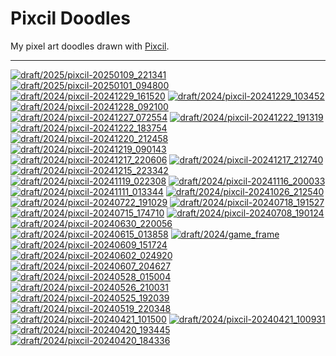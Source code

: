 Pixcil Doodles
==============

My pixel art doodles drawn with [Pixcil](https://github.com/sile/pixcil).

---

[![draft/2025/pixcil-20250109_221341](https://sile.github.io/doodles/draft/2025/pixcil-20250109_221341.png)](https://sile.github.io/doodles/draft/2025/pixcil-20250109_221341.html)
[![draft/2025/pixcil-20250101_094800](https://sile.github.io/doodles/draft/2025/pixcil-20250101_094800.png)](https://sile.github.io/doodles/draft/2025/pixcil-20250101_094800.html)
[![draft/2024/pixcil-20241229_161520](https://sile.github.io/doodles/draft/2024/pixcil-20241229_161520.png)](https://sile.github.io/doodles/draft/2024/pixcil-20241229_161520.html)
[![draft/2024/pixcil-20241229_103452](https://sile.github.io/doodles/draft/2024/pixcil-20241229_103452.png)](https://sile.github.io/doodles/draft/2024/pixcil-20241229_103452.html)
[![draft/2024/pixcil-20241228_092100](https://sile.github.io/doodles/draft/2024/pixcil-20241228_092100.png)](https://sile.github.io/doodles/draft/2024/pixcil-20241228_092100.html)
[![draft/2024/pixcil-20241227_072554](https://sile.github.io/doodles/draft/2024/pixcil-20241227_072554.png)](https://sile.github.io/doodles/draft/2024/pixcil-20241227_072554.html)
[![draft/2024/pixcil-20241222_191319](https://sile.github.io/doodles/draft/2024/pixcil-20241222_191319.png)](https://sile.github.io/doodles/draft/2024/pixcil-20241222_191319.html)
[![draft/2024/pixcil-20241222_183754](https://sile.github.io/doodles/draft/2024/pixcil-20241222_183754.png)](https://sile.github.io/doodles/draft/2024/pixcil-20241222_183754.html)
[![draft/2024/pixcil-20241220_212458](https://sile.github.io/doodles/draft/2024/pixcil-20241220_212458.png)](https://sile.github.io/doodles/draft/2024/pixcil-20241220_212458.html)
[![draft/2024/pixcil-20241219_090143](https://sile.github.io/doodles/draft/2024/pixcil-20241219_090143.png)](https://sile.github.io/doodles/draft/2024/pixcil-20241219_090143.html)
[![draft/2024/pixcil-20241217_220606](https://sile.github.io/doodles/draft/2024/pixcil-20241217_220606.png)](https://sile.github.io/doodles/draft/2024/pixcil-20241217_220606.html)
[![draft/2024/pixcil-20241217_212740](https://sile.github.io/doodles/draft/2024/pixcil-20241217_212740.png)](https://sile.github.io/doodles/draft/2024/pixcil-20241217_212740.html)
[![draft/2024/pixcil-20241215_223342](https://sile.github.io/doodles/draft/2024/pixcil-20241215_223342.png)](https://sile.github.io/doodles/draft/2024/pixcil-20241215_223342.html)
[![draft/2024/pixcil-20241119_022308](https://sile.github.io/doodles/draft/2024/pixcil-20241119_022308.png)](https://sile.github.io/doodles/draft/2024/pixcil-20241119_022308.html)
[![draft/2024/pixcil-20241116_200033](https://sile.github.io/doodles/draft/2024/pixcil-20241116_200033.png)](https://sile.github.io/doodles/draft/2024/pixcil-20241116_200033.html)
[![draft/2024/pixcil-20241111_013344](https://sile.github.io/doodles/draft/2024/pixcil-20241111_013344.png)](https://sile.github.io/doodles/draft/2024/pixcil-20241111_013344.html)
[![draft/2024/pixcil-20241026_212540](https://sile.github.io/doodles/draft/2024/pixcil-20241026_212540.png)](https://sile.github.io/doodles/draft/2024/pixcil-20241026_212540.html)
[![draft/2024/pixcil-20240722_191029](https://sile.github.io/doodles/draft/2024/pixcil-20240722_191029.png)](https://sile.github.io/doodles/draft/2024/pixcil-20240722_191029.html)
[![draft/2024/pixcil-20240718_191527](https://sile.github.io/doodles/draft/2024/pixcil-20240718_191527.png)](https://sile.github.io/doodles/draft/2024/pixcil-20240718_191527.html)
[![draft/2024/pixcil-20240715_174710](https://sile.github.io/doodles/draft/2024/pixcil-20240715_174710.png)](https://sile.github.io/doodles/draft/2024/pixcil-20240715_174710.html)
[![draft/2024/pixcil-20240708_190124](https://sile.github.io/doodles/draft/2024/pixcil-20240708_190124.png)](https://sile.github.io/doodles/draft/2024/pixcil-20240708_190124.html)
[![draft/2024/pixcil-20240630_220056](https://sile.github.io/doodles/draft/2024/pixcil-20240630_220056.png)](https://sile.github.io/doodles/draft/2024/pixcil-20240630_220056.html)
[![draft/2024/pixcil-20240615_013858](https://sile.github.io/doodles/draft/2024/pixcil-20240615_013858.png)](https://sile.github.io/doodles/draft/2024/pixcil-20240615_013858.html)
[![draft/2024/game_frame](https://sile.github.io/doodles/draft/2024/game_frame.png)](https://sile.github.io/doodles/draft/2024/game_frame.html)
[![draft/2024/pixcil-20240609_151724](https://sile.github.io/doodles/draft/2024/pixcil-20240609_151724.png)](https://sile.github.io/doodles/draft/2024/pixcil-20240609_151724.html)
[![draft/2024/pixcil-20240602_024920](https://sile.github.io/doodles/draft/2024/pixcil-20240602_024920.png)](https://sile.github.io/doodles/draft/2024/pixcil-20240602_024920.html)
[![draft/2024/pixcil-20240607_204627](https://sile.github.io/doodles/draft/2024/pixcil-20240607_204627.png)](https://sile.github.io/doodles/draft/2024/pixcil-20240607_204627.html)
[![draft/2024/pixcil-20240528_015004](https://sile.github.io/doodles/draft/2024/pixcil-20240528_015004.png)](https://sile.github.io/doodles/draft/2024/pixcil-20240528_015004.html)
[![draft/2024/pixcil-20240526_210031](https://sile.github.io/doodles/draft/2024/pixcil-20240526_210031.png)](https://sile.github.io/doodles/draft/2024/pixcil-20240526_210031.html)
[![draft/2024/pixcil-20240525_192039](https://sile.github.io/doodles/draft/2024/pixcil-20240525_192039.png)](https://sile.github.io/doodles/draft/2024/pixcil-20240525_192039.html)
[![draft/2024/pixcil-20240519_220348](https://sile.github.io/doodles/draft/2024/pixcil-20240519_220348.png)](https://sile.github.io/doodles/draft/2024/pixcil-20240519_220348.html)
[![draft/2024/pixcil-20240421_101500](https://sile.github.io/doodles/draft/2024/pixcil-20240421_101500.png)](https://sile.github.io/doodles/draft/2024/pixcil-20240421_101500.html)
[![draft/2024/pixcil-20240421_100931](https://sile.github.io/doodles/draft/2024/pixcil-20240421_100931.png)](https://sile.github.io/doodles/draft/2024/pixcil-20240421_100931.html)
[![draft/2024/pixcil-20240420_193445](https://sile.github.io/doodles/draft/2024/pixcil-20240420_193445.png)](https://sile.github.io/doodles/draft/2024/pixcil-20240420_193445.html)
[![draft/2024/pixcil-20240420_184336](https://sile.github.io/doodles/draft/2024/pixcil-20240420_184336.png)](https://sile.github.io/doodles/draft/2024/pixcil-20240420_184336.html)

